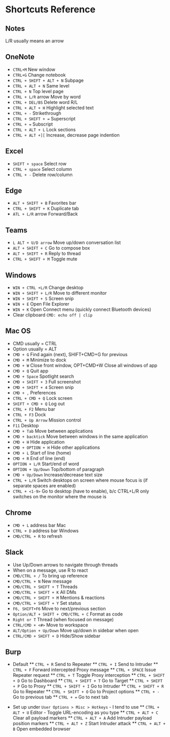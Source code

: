 # Shortcuts Reference

## Notes
L/R usually means an arrow

## OneNote
* `CTRL+M` New window
* `CTRL+G` Change notebook
* `CTRL + SHIFT + ALT + N` Subpage
* `CTRL + ALT + N` Same level
* `CTRL + N` Top level page
* `CTRL + L/R` arrow Move by word
* `CTRL + DEL/BS` Delete word R/L
* `CTRL + ALT + H` Highlight selected text
* `CTRL + -` Strikethrough
* `CTRL + SHIFT + =` Superscript
* `CTRL + =` Subscript
* `CTRL + ALT + L` Lock sections
* `CTRL + ALT +][` Increase, decrease page indention

## Excel
* `SHIFT + space` Select row
* `CTRL + space` Select column
* `CTRL + -` Delete row/column

## Edge
* `ALT + SHIFT + B` Favorites bar
* `CTRL + SHIFT + K` Duplicate tab
* `ATL + L/R` arrow Forward/Back

## Teams
* `L ALT + U/D arrow` Move up/down conversation list
* `ALT + SHIFT + C` Go to compose box
* `ALT + SHIFT + R` Reply to thread
* `CTRL + SHIFT + M` Toggle mute

## Windows
* `WIN + CTRL +L/R` Change desktop
* `WIN + SHIFT + L/R` Move to different monitor
* `WIN + SHIFT + S` Screen snip
* `WIN + E` Open File Explorer
* `WIN + K` Open Connect menu (quickly connect Bluetooth devices)
* Clear clipboard `CMD: echo off | clip`

## Mac OS
* CMD usually = CTRL
* Option usually = ALT
* `CMD + G` Find again (next), SHIFT+CMD+G for previous
* `CMD + M` Minimize to dock
* `CMD + W` Close front window, OPT+CMD+W Close all windows of app
* `CMD + Q` Quit app
* `CMD + Space` Spotlight search
* `CMD + SHIFT + 3` Full screenshot 
* `CMD + SHIFT + 4` Screen snip 
* `CMD + ,` Preferences
* `CTRL + CMD + Q` Lock screen
* `SHIFT + CMD + Q` Log out
* `CTRL + F2` Menu bar
* `CTRL + F3` Dock
* `CTRL + Up Arrow` Mission control
* `F11` Desktop
* `CMD + Tab` Move between applications
* `CMD + backtick` Move between windows in the same application
* `CMD + H` Hide application
* `CMD + OPTION + H` Hide other applications
* `CMD + L` Start of line (home)
* `CMD + R` End of line (end)
* `OPTION + L/R` Start/end of word
* `OPTION + Up/Down` Top/bottom of paragraph
* `CMD + Up/Down` Increase/decrease text size
* `CTRL + L/R` Switch desktops on screen where mouse focus is (if separate spaces are enabled)
* `CTRL + <1-9>` Go to desktop (have to enable), b/c CTRL+L/R only switches on the monitor where the mouse is

## Chrome
* `CMD + L` address bar Mac
* `CTRL + D` address bar Windows
* `CMD/CTRL + R` to refresh


## Slack
* Use Up/Down arrows to navigate through threads
* When on a message, use R to react
* `CMD/CTRL + /` To bring up reference
* `CMD/CTRL + N` New message
* `CMD/CTRL + SHIFT + T` Threads
* `CMD/CTRL + SHIFT + K` All DMs
* `CMD/CTRL + SHIFT + M` Mentions & reactions
* `CMD/CTRL + SHIFT + Y` Set status
* `F6, SHIFT+F6` Move to next/previous section
* `Option/ALT + SHIFT + CMD/CTRL + C` Format as code
* `Right or T` Thread (when focused on message)
* `CTRL/CMD + <#>` Move to workspace
* `ALT/Option + Up/Down` Move up/down in sidebar when open
* `CTRL/CMD + SHIFT + D` Hide/Show sidebar

## Burp
* Default
** `CTRL + R` Send to Repeater
** `CTRL + I` Send to Intruder
** `CTRL + F` Forward intercepted Proxy message
** `CTRL + SPACE` Issue Repeater request
** `CTRL + T` Toggle Proxy interception
** `CTRL + SHIFT + D` Go to Dashboard
** `CTRL + SHIFT + T` Go to Target
** `CTRL + SHIFT + P` Go to Proxy
** `CTRL + SHIFT + I` Go to Intruder
** `CTRL + SHIFT + R` Go to Repeater
** `CTRL + SHIFT + O` Go to Project options
** `CTRL + -` Go to previous tab
** `CTRL + =` Go to next tab

* Set up under `User Options > Misc > Hotkeys` - I tend to use 
** `CTRL + ALT + U` Editor - Toggle URL-encoding as you type 
** `CTRL + ALT + C` Clear all payload markers
** `CTRL + ALT + A` Add Intruder payload position markers
** `CTRL + ALT + Z` Start Intruder attack
** `CTRL + ALT + B` Open embedded browser
